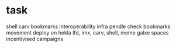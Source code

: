 # task
shell
carv
bookmarks
interoperability infra
pendle
check bookmarks
movement
deploy on hekla
lfd, imx, carv, shell, meme
galxe spaces 
incentivised campaigns
